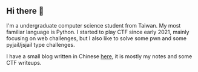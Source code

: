 ## Hi there 🖖

I'm a undergraduate computer science student from Taiwan. My most familiar language is Python. I started to play CTF since early 2021, mainly focusing on web challenges, but I also like to solve some pwn and some pyjail/jsjail type challenges.

I have a small blog written in Chinese [here](https://lebr0nli.github.io/blog/), it is mostly my notes and some CTF writeups.

